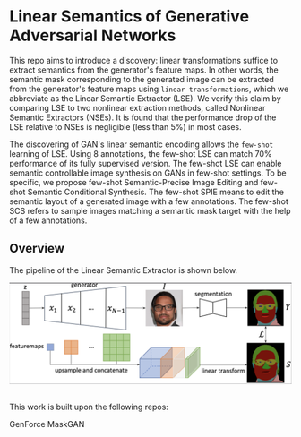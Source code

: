 # Linear Semantics of Generative Adversarial Networks

This repo aims to introduce a discovery: linear transformations suffice to extract semantics from the generator's feature maps. In other words, the semantic mask corresponding to the generated image can be extracted from the generator's feature maps using `linear transformations`, which we abbreviate as the Linear Semantic Extractor (LSE). We verify this claim by comparing LSE to two nonlinear extraction methods, called Nonlinear Semantic Extractors (NSEs). It is found that the performance drop of the LSE relative to NSEs is negligible (less than 5%) in most cases.

The discovering of GAN's linear semantic encoding allows the `few-shot` learning of LSE. Using 8 annotations, the few-shot LSE can match 70% performance of its fully supervised version. The few-shot LSE can enable semantic controllable image synthesis on GANs in few-shot settings. To be specific, we propose few-shot Semantic-Precise Image Editing and few-shot Semantic Conditional Synthesis. The few-shot SPIE means to edit the semantic layout of a generated image with a few annotations. The few-shot SCS refers to sample images matching a semantic mask target with the help of a few annotations.

## Overview

The pipeline of the Linear Semantic Extractor is shown below.

![pipeline](doc/pipeline.png)



##

This work is built upon the following repos:

GenForce
MaskGAN